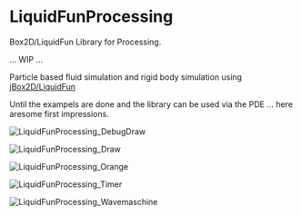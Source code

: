 # LiquidFunProcessing
Box2D/LiquidFun Library for Processing.

... WIP ...

Particle based fluid simulation and rigid body simulation using [jBox2D/LiquidFun](https://github.com/jbox2d/jbox2d)


Until the exampels are done and the library can be used via the PDE ... here aresome first impressions.



![LiquidFunProcessing_DebugDraw](https://github.com/diwi/LiquidFunProcessing/blob/master/screenshots/LiquidFunProcessing_DebugDraw1.png)

![LiquidFunProcessing_Draw](https://github.com/diwi/LiquidFunProcessing/blob/master/screenshots/LiquidFunProcessing_Draw.png)

![LiquidFunProcessing_Orange](https://github.com/diwi/LiquidFunProcessing/blob/master/screenshots/LiquidFunProcessing_Orange.png)

![LiquidFunProcessing_Timer](https://github.com/diwi/LiquidFunProcessing/blob/master/screenshots/LiquidFunProcessing_Timer.png)

![LiquidFunProcessing_Wavemaschine](https://github.com/diwi/LiquidFunProcessing/blob/master/screenshots/LiquidFunProcessing_Wavemaschine.png)
